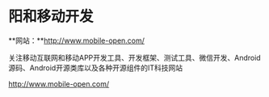 # 阳和移动开发
**网站：**http://www.mobile-open.com/

关注移动互联网和移动APP开发工具、开发框架、测试工具、微信开发、Android源码、Android开源类库以及各种开源组件的IT科技网站

http://www.mobile-open.com/